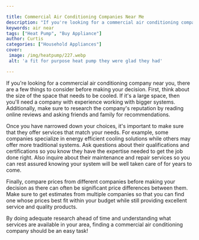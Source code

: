 ```yaml
---

title: Commercial Air Conditioning Companies Near Me
description: "If you're looking for a commercial air conditioning company near you, there are a few things to consider before making your decisi...you wont regret reading on"
keywords: air near
tags: ["Heat Pump", "Buy Appliance"]
author: Curtis
categories: ["Household Appliances"]
cover: 
 image: /img/heatpump/227.webp
 alt: 'a fit for purpose heat pump they were glad they had'

---
```


If you're looking for a commercial air conditioning company near you, there are a few things to consider before making your decision. First, think about the size of the space that needs to be cooled. If it's a large space, then you'll need a company with experience working with bigger systems. Additionally, make sure to research the company's reputation by reading online reviews and asking friends and family for recommendations. 

Once you have narrowed down your choices, it's important to make sure that they offer services that match your needs. For example, some companies specialize in energy efficient cooling solutions while others may offer more traditional systems. Ask questions about their qualifications and certifications so you know they have the expertise needed to get the job done right. Also inquire about their maintenance and repair services so you can rest assured knowing your system will be well taken care of for years to come.

Finally, compare prices from different companies before making your decision as there can often be significant price differences between them. Make sure to get estimates from multiple companies so that you can find one whose prices best fit within your budget while still providing excellent service and quality products. 

By doing adequate research ahead of time and understanding what services are available in your area, finding a commercial air conditioning company should be an easy task!
